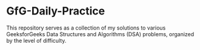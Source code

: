 # GfG-Daily-Practice
This repository serves as a collection of my solutions to various GeeksforGeeks Data Structures and Algorithms (DSA) problems, organized by the level of difficulty.
